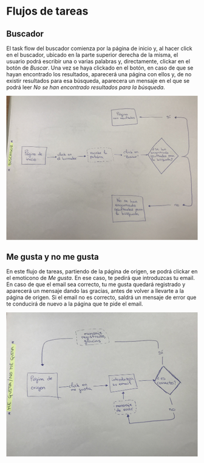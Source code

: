 # Flujos de tareas

<!--
Subid vuestro diagrama de flujo de tareas en formato de imagen 
en esta misma carpeta y enlazadlo en este documento, así:

![texto alternativo o descripción de la imagen](nombre-archivo-imagen.png)
-->

##  Buscador

El task flow del buscador comienza por la página de inicio y, al hacer click en el buscador, ubicado en la parte superior derecha de la misma, el usuario podrá escribir una o varias palabras y, directamente, clickar en el botón de *Buscar*. Una vez se haya clickado en el botón, en caso de que se hayan encontrado los resultados, aparecerá una página con ellos y, de no existir resultados para esa búsqueda, aparecera un mensaje en el que se podrá leer *No se han encontrado resultados para la búsqueda*.

![Task flow del buscador](buscador.jpg)

## Me gusta y no me gusta

En este flujo de tareas, partiendo de la página de origen, se podrá clickar en el emoticono de *Me gusta*. En ese caso, te pedirá que introduzcas tu email. En caso de que el email sea correcto, tu me gusta quedará registrado y aparecerá un mensaje dando las gracias, antes de volver a llevarte a la página de origen. Si el email no es correcto, saldrá un mensaje de error que te conducirá de nuevo a la página que te pide el email.

![Task flow de me gusta/no me gusta](megustanomegusta.jpg)






